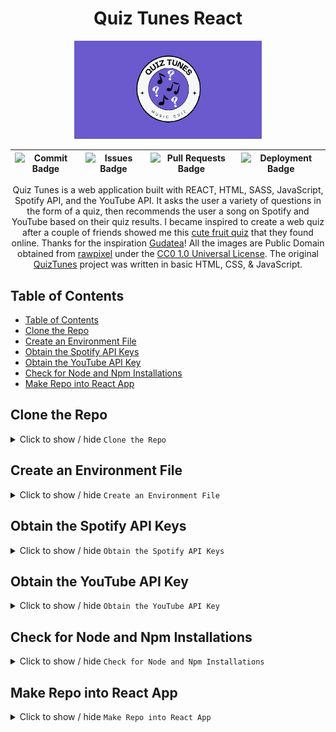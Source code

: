 <div align="center">
<h1>Quiz Tunes React</h1>

<img src="public/img/logo/QuizTunesCardLogo.png" alt="Quiz Tunes Card Logo" width="300">

| ![Commit Badge](https://img.shields.io/github/last-commit/Miramoop/Quiz-Tunes-React) | ![Issues Badge](https://img.shields.io/github/issues-raw/Miramoop/Quiz-Tunes-React) | ![Pull Requests Badge](https://img.shields.io/github/issues-pr-raw/Miramoop/Quiz-Tunes-React.svg?style=flat-square&logo=github&logoColor=white) | ![Deployment Badge](https://deploy-badge.vercel.app/vercel/quiz-tunes-react) |
| :----------------------------------------------------------------------------------: | :---------------------------------------------------------------------------------: | :---------------------------------------------------------------------------------------------------------------------------------------------: | :--------------------------------------------------------------------------: |

Quiz Tunes is a web application built with REACT, HTML, SASS, JavaScript, Spotify API, and the YouTube API. It asks the user a variety of questions in the form of a quiz, then recommends the user a song on Spotify and YouTube based on their quiz results. I became inspired to create a web quiz after a couple of friends showed me this [cute fruit quiz](https://github.com/Gudetea/FruitCard-Odyssey) that they found online. Thanks for the inspiration [Gudatea](https://github.com/Gudetea)! All the images are Public Domain obtained from [rawpixel](https://www.rawpixel.com/) under the [CC0 1.0 Universal License](https://creativecommons.org/publicdomain/zero/1.0/). The original [QuizTunes](https://github.com/Miramoop/Quiz-Tunes) project was written in basic HTML, CSS, & JavaScript.

</div>

## Table of Contents

- [Table of Contents](#table-of-contents)
- [Clone the Repo](#clone-the-repo)
- [Create an Environment File](#create-an-environment-file)
- [Obtain the Spotify API Keys](#obtain-the-spotify-api-keys)
- [Obtain the YouTube API Key](#obtain-the-youtube-api-key)
- [Check for Node and Npm Installations](#check-for-node-and-npm-installations)
- [Make Repo into React App](#make-repo-into-react-app)

## Clone the Repo

<details>
    <summary>Click to show / hide <code>Clone the Repo</code></summary><br>
     <blockquote>
    <strong>NOTE:</strong> We need to clone the Github Repo onto your local machine. If you are not sure how to do this, you can follow the below instructions to learn how to clone the repo.
  </blockquote>
    <!-- <div style="border-left: 5px solid #2196f3; padding: 10px; margin: 10px 0;">
      <strong>NOTE:</strong> We need to clone the Github Repo onto your local machine. If you are not sure how to do this, you can follow the below instructions to learn how to clone the repo.</div> -->
    <ol>
      <li>Open the command prompt on your computer (It will open to the below directory as default)</li>
      <pre><code>C:\Users\YOURUSERNAME></pre></code>
      <li>Click the code button on the GitHub Repo</li>
      <img src="public/img/readmeInstructions/github/github-clone-code-button-red.png" alt="GitHub Clone Code Button with Red Square around it">
      <li>It opens to reveal the HTTPS code for Cloning the Repo</li>
       <img src="public/img/readmeInstructions/github/github-clone-https-link-button.png" alt="GitHub Clone Link with Red Square around it">
      <li>That link is copied into the below command</li>
      <pre><code>C:\Users\YOURUSERNAME> git clone https://github.com/Miramoop/Quiz-Tunes-React.git</pre></code>
      <div style=" border-left: 5px solid #f44336; padding: 10px; margin: 10px 0;">
      <strong>IMPORTANT:</strong> Make sure to keep the command prompt open for the next step </div>
      <li> Here are more instructions on cloning a repo, if you need any help:  <a href="https://docs.github.com/en/repositories/creating-and-managing-repositories/cloning-a-repository">GitHub Docs on Cloning Repos</a></li>
   </ol>
    <div align="right">[ <a href="#table-of-contents">↑ Back to Top ↑</a> ]</div>
</details>

## Create an Environment File

  <details>
    <summary>Click to show / hide <code>Create an Environment File</code></summary><br>
    <ol>
      <li>Navigate to the cloned repo folder on your computer using the below command</li>
         <pre><code>C:\Users\YOURUSERNAME> cd quiz-tunes-react</pre></code>
      <li>Next, we must create an environment variables file using the following command</li>
       <pre><code>C:\Users\YOURUSERNAME\quiz-tunes-react> echo. > environment.env </pre></code>
      <li>Now we must access that file using the following command</li>
      <pre><code>C:\Users\YOURUSERNAME\quiz-tunes-react> echo. > environment.env </pre></code>
       <div style=" border-left: 5px solid #f44336; padding: 10px; margin: 10px 0;">
      <strong>IMPORTANT:</strong> We will get the exact keys that need to be added into this file in the next two steps, so keep this file open. </div>
    </ol>
    <div align="right">[ <a href="#table-of-contents">↑ Back to Top ↑</a> ]</div>
  </details>

## Obtain the Spotify API Keys

 <details>
    <summary>Click to show / hide <code>Obtain the Spotify API Keys</code></summary><br>
    <ol>
      <li>We must go to the <a href="https://developer.spotify.com/" target="_blank">Spotify Developer Dashboard</a> to get our Spotify API keys
      <div style="border-left: 5px solid #2196f3; padding: 10px; margin: 10px 0;">
      <strong>NOTE:</strong> You must log in with a Spotify account (it can be either free or premium)</div>
      <li>Once logged in, you must click the button in the top right of the screen and select dashboard from the dropdown</li>
      <img src="public/img/readmeInstructions/spotify/spotify-developer-dashboard-button.png" alt="Spotify dashboard button with red square around it">
      <li>Then click the Create App button</li>
       <img src="public/img/readmeInstructions/spotify/spotify-developer-dashboard-create-app-button.png" alt="Spotify dashboard create app button with red square around it">
      <li>Create the app name and description (it can be whatever you would like)</li>
       <img src="public/img/readmeInstructions/spotify/spotify-developer-dashboard-app-name-description.png" alt="Spotify create app dashboard with app name and description entered">
      <li>The redirect uri must be set to localhost:3000/</li>
      <img src="public/img/readmeInstructions/spotify/spotify-developer-dashboard-redirect-uri-add-button.png" alt="Spotify create app dashboard with app name and description entered">
      <div style=" border-left: 5px solid #f44336; padding: 10px; margin: 10px 0;">
      <strong>IMPORTANT:</strong> Ensure you press the add button! Also, the redirect uri must be set to this in order for the local server to run properly using react </div>
      <li>Select the Web API checkbox, read and accept Spotify's terms, then save your app </li>
      <img src="public/img/readmeInstructions/spotify/spotify-developer-dashboard-api-terms-save.png" alt="Spotify dashboard create app dashboard with web api selected and terms box selected">
      <li>Click the settings button</li>
      <img src="public/img/readmeInstructions/spotify/spotify-app-dashboard-settings-button.png" alt="Spotify app dashboard settings button with red square around it">
      <li>The Client ID and Client Secret keys will be able to be viewed here (mine is blacked out, but yours won't be)</li>
        <img src="public/img/readmeInstructions/spotify/spotify-app-dashboard-keys.png" alt="Spotify app dashboard settings button with red square around it">
        <div style=" border-left: 5px solid #f44336; padding: 10px; margin: 10px 0;">
        <strong>IMPORTANT:</strong> You must press the view client secret button to see the secret key</div>
      <li>Copy and paste the client id and client secret keys into the <code>environment.env</code> file we created earlier in this format and save the file. Keep the file open for the next step!</li>
         <pre><code>
REACT_APP_CLIENT_ID=PLACE YOUR SPOTIFY CLIENT ID CODE HERE 
REACT_APP_CLIENT_SECRET=PLACE YOUR SPOTIFY SECRET ID CODE HERE
    </code></pre>
    <div align="right">[ <a href="#table-of-contents">↑ Back to Top ↑</a> ]</div>
  </details>

## Obtain the YouTube API Key

 <details>
    <summary>Click to show / hide <code>Obtain the YouTube API Key</code></summary><br>
    <ol>
      <li>We must go to the <a href="https://console.cloud.google.com/apis/dashboard" target="_blank">Google API Dashboard</a> to obtain our YouTube API Key</li>
      <div style="border-left: 5px solid #2196f3; padding: 10px; margin: 10px 0;">
      <strong>NOTE:</strong> You must log in with a Google account</div>
      <li>Click on the top left button titled "Select a Project" (mine shows a project name only because I already have created one before)</li>
      <img src="public/img/readmeInstructions/google/google-api-create-project-button.png" alt="Google API dashboard select a project button with red square around it">
      <li>Press the button titled "New Project"</li>
       <img src="public/img/readmeInstructions/google/google-api-create-new-project-button.png" alt="Google API dashboard new project button with red square around it">
      <li>Create the app name (it can be whatever you would like) and choose any organization. Then press the "Create" button</li>
      <img src="public/img/readmeInstructions/google/google-api-new-project-creation-screen.png" alt="Google API dashboard new project creation screen with details filled in">
      <li>Press the "Enable APIs and Services" button</li>
      <img src="public/img/readmeInstructions/google/google-api-enable-apis-and-services-button.png" alt="Google API dashboard enable APIs and Services button with red square around it">
      <li>Search for "YouTube Data API v3" & Click to enable it</li>
         <img src="public/img/readmeInstructions/google/youtube-api-enable-button.png" alt="YouTube data api v3 enable button with red square around it">
      <li>Click the "Create Credentials" button</li>
         <img src="public/img/readmeInstructions/google/youtube-api-create-credentials-button.png" alt="YouTube data api v3 create credentials button with red square around it">
        <li>Select the public data checkbox and press next</li>
         <img src="public/img/readmeInstructions/google/youtube-api-public-data-select-and-next-button.png" alt="YouTube data api v3 public data option selected, and a next button with a red square around it">
         <li>Now your YouTube API key is given (mine is blacked out but yours won't be)</li>
         <img src="public/img/readmeInstructions/google/youtube-api-key.png" alt="YouTube data api v3 api key">
         <li>Copy and paste your YouTube API key into the <code>environment file</code> created in the steps above right below your other two keys</li>
           <pre><code>
REACT_APP_CLIENT_ID=SPOTIFY CLIENT CODE
REACT_APP_CLIENT_SECRET=SPOTIFY SECRET CODE
REACT_APP_API_KEY=PLACE YOUR YOUTUBE API KEY HERE
    </code></pre>
    <li>Save the environment file and you can now close it without any issues<li>
  </ol>
    <div align="right">[ <a href="#table-of-contents">↑ Back to Top ↑</a> ]</div>
  </details>

## Check for Node and Npm Installations

 <details>
    <summary>Click to show / hide <code>Check for Node and Npm Installations</code></summary></br>
    <div style="border-left: 5px solid #2196f3; padding: 10px; margin: 10px 0;">
      <strong>NOTE:</strong> We need to ensure that you have Node & Npm installed on your local machine. </div>
    <ol>
      <li>Check for the npm version using the below command</li>
      <pre><code>npm -v</code></pre>
      <li>Check for the node version using the below command</li>
      <pre><code>node -v</code></pre>
      <div style="border-left: 5px solid #2196f3; padding: 10px; margin: 10px 0;">
      <strong>NOTE:</strong> If either of these commands do not give a version number or give an error we must install node and npm </div>
      <li>Install npm using the below command</li>
         <pre><code>npm install latest</code></pre>
      <li>Install node using the below command</li>
         <pre><code>npm install node</code></pre>
      <li>Run the same commands to check the versions of each to ensure that they installed properly</li>
      <div style=" border-left: 5px solid #f44336; padding: 10px; margin: 10px 0;">
      <strong>IMPORTANT:</strong> If the command prompt does not allow you to run any of these commands. Make sure to exit and run command prompt as administrator</div>
      <img src="public/img/readmeInstructions/cmd-run-as-admin.png" alt="Windows search for command prompt with run as administrator button circled in red">
    </ol>
    <div align="right">[ <a href="#table-of-contents">↑ Back to Top ↑</a> ]</div>
  </details>

## Make Repo into React App

 <details>
    <summary>Click to show / hide <code>Make Repo into React App</code></summary></br>
    <ol>
    <li>Open the command prompt and get to the proper directory for your project using this command</li>
     <pre><code>C:\Users\YOURUSERNAME> cd quiz-tunes-react</pre></code>
    <li>Now that we are in the proper place, we have to make this project into a react app using this command</li>
      <pre><code>C:\Users\YOURUSERNAME\quiz-tunes-react> npm install create-react-app</pre></code>
    <li>Now our project is a react app, we can run it on our local machine using the following command</li>
      <pre><code>C:\Users\YOURUSERNAME\quiz-tunes-react> npm run start</pre></code>
    <div style=" border-left: 5px solid #f44336; padding: 10px; margin: 10px 0;">
    <strong>IMPORTANT:</strong> To terminate the local development server, open the windows powershell that was opened by your local machine to host the local server & press "ctrl + c", then press y when prompted. </div>
    <div style="border-left: 5px solid #2196f3; padding: 10px; margin: 10px 0;">
    <strong>NOTE:</strong> The browser window where the local development server is being run will not close automatically, you must close it yourself. </div>
    </ol>
    <div align="right">[ <a href="#table-of-contents">↑ Back to Top ↑</a> ]</div>

  </details>
